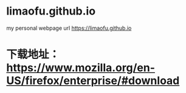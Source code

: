 # limaofu.github.io
my personal webpage url  https://limaofu.github.io
# 下载地址： https://www.mozilla.org/en-US/firefox/enterprise/#download
